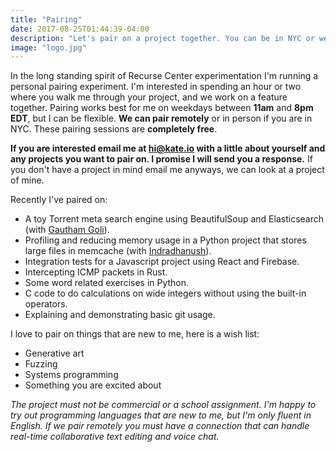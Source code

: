 ```yaml
---
title: "Pairing"
date: 2017-08-25T01:44:39-04:00
description: "Let's pair on a project together. You can be in NYC or we can code remotely."
image: "logo.jpg"
---
```

In the long standing spirit of Recurse Center experimentation I'm running a personal pairing experiment. I'm interested in spending an hour or two where you walk me through your project, and we work on a feature together. Pairing works best for me on weekdays between **11am** and **8pm EDT**, but I can be flexible. **We can pair remotely** or in person if you are in NYC. These pairing sessions are **completely free**.

**If you are interested email me at [hi@kate.io](mailto:hi@kate.io) with a little about yourself and any projects you want to pair on. I promise I will send you a response.** If you don't have a project in mind email me anyways, we can look at a project of mine.

Recently I've paired on:

* A toy Torrent meta search engine using BeautifulSoup and Elasticsearch (with [Gautham Goli](https://github.com/GauthamGoli)).
* Profiling and reducing memory usage in a Python project that stores large files in memcache (with [Indradhanush](https://indradhanush.github.io/)).
* Integration tests for a Javascript project using React and Firebase.
* Intercepting ICMP packets in Rust.
* Some word related exercises in Python.
* C code to do calculations on wide integers without using the built-in operators.
* Explaining and demonstrating basic git usage.

I love to pair on things that are new to me, here is a wish list:

* Generative art
* Fuzzing
* Systems programming
* Something you are excited about

*The project must not be commercial or a school assignment. I'm happy to try out programming languages that are new to me, but I'm only fluent in English. If we pair remotely you must have a connection that can handle real-time collaborative text editing and voice chat.*
